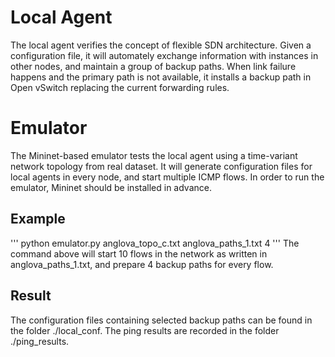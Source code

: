 # Local Agent
The local agent verifies the concept of flexible SDN architecture. Given a configuration file, it will automately exchange information with instances in other nodes, and maintain a group of backup paths. When link failure happens and the primary path is not available, it installs a backup path in Open vSwitch replacing the current forwarding rules.

# Emulator
The Mininet-based emulator tests the local agent using a time-variant network topology from real dataset. It will generate configuration files for local agents in every node, and start multiple ICMP flows. In order to run the emulator, Mininet should be installed in advance.

## Example
'''
python emulator.py anglova_topo_c.txt anglova_paths_1.txt 4
'''
The command above will start 10 flows in the network as written in anglova_paths_1.txt, and prepare 4 backup paths for every flow.

## Result
The configuration files containing selected backup paths can be found in the folder ./local_conf.
The ping results are recorded in the folder ./ping_results.
